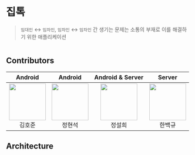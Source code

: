 # 집톡

> `임대인` &harr; `임차인`, `임차인` &harr; `임차인` 간 생기는 문제는 소통의 부재로 이를 해결하기 위한 애플리케이션   

<div align="center">
    <img src="https://user-images.githubusercontent.com/67765871/175453190-c8216008-bbd2-4e44-9504-b3f2f302c299.png" alt=""/>
</div>

## Contributors

|                                                                               Android                                                                                |                                                                               Android                                                                               |                                                                          Android & Server                                                                          |                                                                                 Server                                                                                 |
|:--------------------------------------------------------------------------------------------------------------------------------------------------------------------:|:-------------------------------------------------------------------------------------------------------------------------------------------------------------------:|:------------------------------------------------------------------------------------------------------------------------------------------------------------------:|:----------------------------------------------------------------------------------------------------------------------------------------------------------------------:|
| [<img src="https://avatars.githubusercontent.com/u/38792466?v=4" alt="" style="width:100px;100px;">](https://github.com/ho-jun99) <br/><div align="center">김호준</div> | [<img src="https://avatars.githubusercontent.com/u/72616557?v=4" alt="" style="width:100px;100px;">](https://github.com/hyuns66) <br/><div align="center">정현석</div> | [<img src="https://avatars.githubusercontent.com/u/71129059?v=4" alt="" style="width:100px;100px;">](https://github.com/xxeol2) <br/><div align="center">정설희</div> | [<img src="https://avatars.githubusercontent.com/u/67765871?v=4" alt="" style="width:100px;100px;">](https://github.com/white-gyu) <br/><div align="center">한백규</div>  |

## Architecture

<div align="center">
    <img src="https://user-images.githubusercontent.com/67765871/175453185-b18e6fc9-cf04-4f0f-b4c2-93f893a5cc5e.png" alt=""/>
</div>

